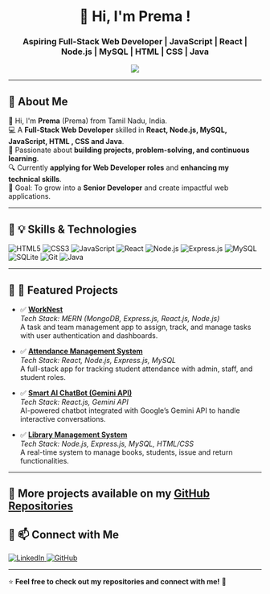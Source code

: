 <h1 align="center">🚀 Hi, I'm Prema !</h1>
<h3 align="center">Aspiring Full-Stack Web Developer | JavaScript | React | Node.js | MySQL | HTML | CSS | Java</h3>

<p align="center">
  <img src="https://readme-typing-svg.herokuapp.com?font=Fira+Code&weight=600&size=18&duration=2000&pause=1000&color=37F7F1&center=true&vCenter=true&width=500&lines=Building+full-stack+web+apps;Solving+problems+on+Hacker+Rank+%26+GFG;Passionate+about+technology+%26+coding;Exploring+new+technologies+and+frameworks;Always+learning+and+improving+my+skills" />
</p>

---

## 🔹 **About Me**
👋 Hi, I'm **Prema** (Prema) from Tamil Nadu, India.  
💻 A **Full-Stack Web Developer** skilled in **React, Node.js, MySQL, JavaScript, HTML , CSS  and Java**.  
🚀 Passionate about **building projects, problem-solving, and continuous learning**.  
🔍 Currently **applying for Web Developer roles** and **enhancing my technical skills**.  
🎯 Goal: To grow into a **Senior Developer** and create impactful web applications.  

---

## 🔹 **💡 Skills & Technologies**
![HTML5](https://img.shields.io/badge/HTML5-E34F26?style=for-the-badge&logo=html5&logoColor=white)
![CSS3](https://img.shields.io/badge/CSS3-1572B6?style=for-the-badge&logo=css3&logoColor=white)
![JavaScript](https://img.shields.io/badge/JavaScript-F7DF1E?style=for-the-badge&logo=javascript&logoColor=black)
![React](https://img.shields.io/badge/React-20232A?style=for-the-badge&logo=react&logoColor=61DAFB)
![Node.js](https://img.shields.io/badge/Node.js-43853D?style=for-the-badge&logo=node.js&logoColor=white)
![Express.js](https://img.shields.io/badge/Express.js-000000?style=for-the-badge&logo=express&logoColor=white)
![MySQL](https://img.shields.io/badge/MySQL-005C84?style=for-the-badge&logo=mysql&logoColor=white)
![SQLite](https://img.shields.io/badge/SQLite-003B57?style=for-the-badge&logo=sqlite&logoColor=white)
![Git](https://img.shields.io/badge/Git-F05032?style=for-the-badge&logo=git&logoColor=white)
![Java](https://img.shields.io/badge/Java-007396?style=for-the-badge&logo=java&logoColor=white)

---

## 🔹 📌 Featured Projects

- ✅ [**WorkNest**](https://github.com/premapleasant/WorkNest)  
  _Tech Stack: MERN (MongoDB, Express.js, React.js, Node.js)_  
  A task and team management app to assign, track, and manage tasks with user authentication and dashboards.

- ✅ [**Attendance Management System**](https://github.com/premapleasant/attendance)  
  _Tech Stack: React, Node.js, Express.js, MySQL_  
  A full-stack app for tracking student attendance with admin, staff, and student roles.

- ✅ [**Smart AI ChatBot (Gemini API)**](https://github.com/premapleasant/chatBot)  
  _Tech Stack: React.js, Gemini API_  
  AI-powered chatbot integrated with Google’s Gemini API to handle interactive conversations.

- ✅ [**Library Management System**](https://github.com/premapleasant/Library-System)  
  _Tech Stack: Node.js, Express.js, MySQL, HTML/CSS_  
  A real-time system to manage books, students, issue and return functionalities.

---

📂 **More projects available on my [GitHub Repositories](https://github.com/premapleasant)**
---

## 🔹 **📫 Connect with Me**
<p align="left">
  <a href="https://www.linkedin.com/in/prema-developer" target="_blank">
    <img src="https://img.shields.io/badge/LinkedIn-0A66C2?style=for-the-badge&logo=linkedin&logoColor=white" alt="LinkedIn">
  </a>
  <a href="https://github.com/premapleasant" target="_blank">
    <img src="https://img.shields.io/badge/GitHub-171515?style=for-the-badge&logo=github&logoColor=white" alt="GitHub">
  </a>
</p>

---

⭐ **Feel free to check out my repositories and connect with me!** 🚀

